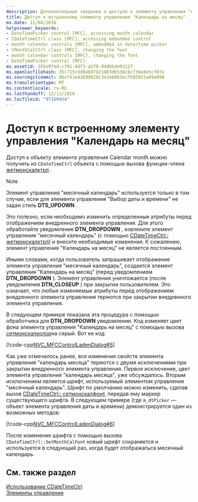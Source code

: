 ```yaml
---
description: Дополнительные сведения о доступе к элементу управления "календарь за встроенный месяц"
title: Доступ к встроенному элементу управления "Календарь на месяц"
ms.date: 11/04/2016
helpviewer_keywords:
- DateTimePicker control [MFC], accessing month calendar
- CDateTimeCtrl class [MFC], accessing embedded control
- month calendar controls [MFC], embedded in date/time picker
- CMonthCalCtrl class [MFC], changing the font
- month calendar controls [MFC], changing the font
- DateTimePicker control [MFC]
ms.assetid: 355e97ed-cf81-4df3-a2f8-9ddbbde93227
ms.openlocfilehash: 35c715cdd84bd7921883db530c8cf36e8e5cf07e
ms.sourcegitcommit: d6af41e42699628c3e2e6063ec7b03931a49a098
ms.translationtype: MT
ms.contentlocale: ru-RU
ms.lasthandoff: 12/11/2020
ms.locfileid: "97169454"
---
```

# <a name="accessing-the-embedded-month-calendar-control"></a>Доступ к встроенному элементу управления "Календарь на месяц"

Доступ к объекту элемента управления Calendar month можно получить из `CDateTimeCtrl` объекта с помощью вызова функции-члена [жетмонскалктрл](reference/cdatetimectrl-class.md#getmonthcalctrl) .

> [!NOTE]
> Элемент управления "месячный календарь" используется только в том случае, если для элемента управления "Выбор даты и времени" не задан стиль **DTS_UPDOWN** .

Это полезно, если необходимо изменить определенные атрибуты перед отображением внедренного элемента управления. Для этого обработайте уведомление **DTN_DROPDOWN** , извлеките элемент управления "месячный календарь" (с помощью [CDateTimeCtrl:: жетмонскалктрл](reference/cdatetimectrl-class.md#getmonthcalctrl)) и внесите необходимые изменения. К сожалению, элемент управления "Календарь на месяц" не является постоянным.

Иными словами, когда пользователь запрашивает отображение элемента управления "месячный календарь", создается элемент управления "Календарь на месяц" (перед уведомлением **DTN_DROPDOWN** ). Элемент управления уничтожается (после уведомления **DTN_CLOSEUP** ) при закрытии пользователем. Это означает, что любые изменяемые атрибуты перед отображением внедренного элемента управления теряются при закрытии внедренного элемента управления.

В следующем примере показана эта процедура с помощью обработчика для **DTN_DROPDOWN** уведомления. Код изменяет цвет фона элемента управления "Календарь на месяц" с помощью вызова [сетмонскалколор](reference/cdatetimectrl-class.md#setmonthcalcolor)на серый. Вот ее код:

[!code-cpp[NVC_MFCControlLadenDialog#5](codesnippet/cpp/accessing-the-embedded-month-calendar-control_1.cpp)]

Как уже отмечалось ранее, все изменения свойств элемента управления "календарь месяца" теряются с двумя исключениями при закрытии внедренного элемента управления. Первое исключение, цвет элемента управления "календарь месяца", уже обсуждалось. Вторым исключением является шрифт, используемый элементом управления "месячный календарь". Шрифт по умолчанию можно изменить, сделав вызов [CDateTimeCtrl:: сетмонскалфонт](reference/cdatetimectrl-class.md#setmonthcalfont), передав ему маркер существующего шрифта. В следующем примере (где `m_dtPicker` — объект элемента управления даты и времени) демонстрируется один из возможных методов:

[!code-cpp[NVC_MFCControlLadenDialog#6](codesnippet/cpp/accessing-the-embedded-month-calendar-control_2.cpp)]

После изменения шрифта с помощью вызова `CDateTimeCtrl::SetMonthCalFont` новый шрифт сохраняется и используется в следующий раз, когда будет отображаться месячный календарь.

## <a name="see-also"></a>См. также раздел

[Использование CDateTimeCtrl](using-cdatetimectrl.md)<br/>
[Элементы управления](controls-mfc.md)
